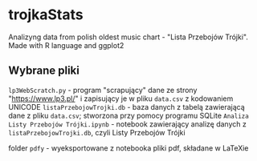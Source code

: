 # trojkaStats
Analizyng data from polish oldest music chart - "Lista Przebojów Trójki". Made with R language and ggplot2

## Wybrane pliki
`lp3WebScratch.py` - program "scrapujący" dane ze strony "https://www.lp3.pl/" i zapisujący je w pliku `data.csv` z kodowaniem UNICODE
`listaPrzebojowTrojki.db` - baza danych z tabelą zawierającą dane z pliku `data.csv`; stworzona przy pomocy programu SQLite
`Analiza Listy Przebojów Trójki.ipynb` - notebook zawierający analizę danych z `listaPrzebojowTrojki.db`, czyli Listy Przebojów Trójki

folder `pdfy` - wyeksportowane z notebooka pliki pdf, składane w LaTeXie
